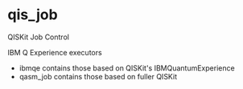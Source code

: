 # qis_job
QISKit Job Control

IBM Q Experience executors

* ibmqe contains those based on QISKit's IBMQuantumExperience
* qasm_job contains those based on fuller QISKit
